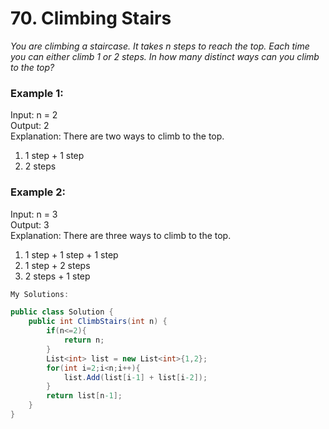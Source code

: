 # 70. Climbing Stairs
*You are climbing a staircase. It takes n steps to reach the top.
Each time you can either climb 1 or 2 steps. In how many distinct ways can you climb to the top?*

### Example 1:
Input: n = 2   
Output: 2   
Explanation: There are two ways to climb to the top.  
1. 1 step + 1 step  
2. 2 steps  

### Example 2:  
Input: n = 3  
Output: 3  
Explanation: There are three ways to climb to the top.  
1. 1 step + 1 step + 1 step  
2. 1 step + 2 steps  
3. 2 steps + 1 step

```csharp
My Solutions:

public class Solution {
    public int ClimbStairs(int n) {
        if(n<=2){
            return n;
        }
        List<int> list = new List<int>{1,2};
        for(int i=2;i<n;i++){
            list.Add(list[i-1] + list[i-2]);
        }
        return list[n-1];
    }
}
```
